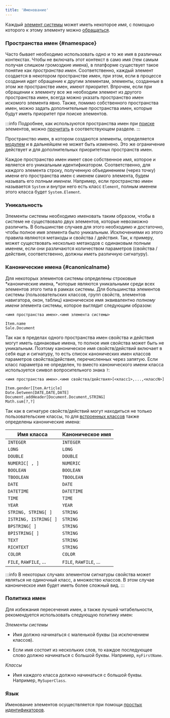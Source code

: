 ```yaml
---
title: 'Именование'
---
```


Каждый [элемент системы](Element_identification.md) может иметь некоторое *имя*, с помощью которого к этому элементу можно [обращаться](Search_.md).

### Пространства имен {#namespace}

Часто бывает необходимо использовать одно и то же имя в различных контекстах. Чтобы не включать этот контекст в само имя (тем самым получая слишком громоздкие имена), в платформе существует такое понятие как *пространства имен*. Соответственно, каждый элемент создается в некотором пространстве имен, при этом, если в процессе создания идет обращение к другим элементам, элементы, созданные в этом же пространстве имен, имеют приоритет.  Впрочем, если при обращении к элементу все же необходим элемент из другого пространства имен, всегда можно указать пространство имен искомого элемента явно. Также, помимо собственного пространства имен, можно задать дополнительные пространства имен, которые будут иметь приоритет при поиске элементов.


:::info
Подробнее, как используются пространства имен при [поиске](Search_.md) элементов, можно [прочитать](Search_.md) в соответствующем разделе.
:::

Пространство имен, в котором создаются элементы, определяется [модулем](Modules.md) и в дальнейшем не может быть изменено. Это же ограничение действует и для дополнительных приоритетных пространств имен.

Каждое пространство имен имеет свое собственное имя, которое и является его уникальным идентификатором. Соответственно, для каждого элемента строку, полученную объединением (через точку) имени его пространства имен с именем самого элемента, будем называть его *полным именем*. Например, если пространство имен называется `System` и внутри него есть класс `Element`, полным именем этого класса будет `System.Element`.

### Уникальность

Элементы системы необходимо именовать таким образом, чтобы в системе не существовало двух элементов, которые невозможно различить. В большинстве случаев для этого необходимо и достаточно, чтобы полное имя элемента было уникальным. Исключениями из этого правила являются метакоды и свойства / действия. Так, к примеру, может существовать несколько метакодов с одинаковым полным именем, если они различаются количеством параметров (свойства / действия, соответственно, должны иметь различную сигнатуру).

### Канонические имена {#canonicalname}

Для некоторых элементов системы определены строковые *канонические имена, *которые являются уникальными среди всех элементов этого типа в рамках системы. Для большинства элементов системы (пользовательских классов, групп свойств, элементов навигатора, окон, таблиц) каноническое имя эквивалентно *полному имени* элемента системы, которое выглядит следующим образом:

```
<имя пространства имен>.<имя элемента системы>
 
Item.name
Sale.Document
```

Так как в пределах одного пространства имен свойства и действия могут иметь одинаковые имена, то полное имя свойства может быть не уникальным. Поэтому каноническое имя свойств/действий включает в себя еще и сигнатуру, то есть список канонических имен классов параметров свойства/действия, перечисленных через запятую. Если класс параметра не определен, то вместо канонического имени класса используется символ вопросительного знака `?`:

```
<имя пространства имен>.<имя свойства/действия>[<класс1>,...,<классN>]
 
Item.gender[Item.Article]
Date.between[DATE,DATE,DATE]
Document.addHeader[Document.Document,STRING]
Math.sum[?,?]
```

Так как в сигнатуре свойств/действий могут находиться не только пользовательские классы, то для [встроенных классов](Built-in_classes.md) также определены канонические имена: 

| Имя класса            | Каноническое имя  |
| --------------------- | ----------------- |
| `INTEGER`             | `INTEGER`         |
| `LONG`                | `LONG`            |
| `DOUBLE`              | `DOUBLE`          |
| `NUMERIC[ , ]`        | `NUMERIC`         |
| `BOOLEAN`             | `BOOLEAN`         |
| `TBOOLEAN`            | `TBOOLEAN`        |
| `DATE`                | `DATE`            |
| `DATETIME`            | `DATETIME`        |
| `TIME`                | `TIME`            |
| `YEAR`                | `YEAR`            |
| `STRING, STRING[ ]`   | `STRING`          |
| `ISTRING, ISTRING[ ]` | `STRING`          |
| `BPSTRING[ ]`         | `STRING`          |
| `BPISTRING[ ]`        | `STRING`          |
| `TEXT`                | `STRING`          |
| `RICHTEXT`            | `STRING`          |
| `COLOR`               | `COLOR`           |
| `FILE`, `RAWFILE`, ...| `FILE`, `RAWFILE`, ... |

:::info
В некоторых случаях элементом сигнатуры свойства может являться не одиночный класс, а множество классов. В этом случае каноническое имя будет иметь более сложный вид.
:::

### Политика имен

Для избежания пересечения имен, а также лучшей читабельности, рекомендуется использовать следующую политику имен:

*Элементы системы*

-   Имя должно начинаться с маленькой буквы (за исключением классов).

-   Если имя состоит из нескольких слов, то каждое последующее слово должно начинаться с большой буквы. Например, `myFirstName`.

*Классы*

-   Имя каждого класса должно начинаться с большой буквы. Например, `MySuperClass`. 

### Язык

Именование элементов осуществляется при помощи [простых идентификаторов](IDs.md#id).
